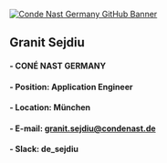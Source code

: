 [![Conde Nast Germany GitHub Banner](https://m.media-amazon.com/images/S/abs-image-upload-na/9/AmazonStores/A1PA6795UKMFR9/cc0cacdd43767db5ac8b819d20a46c2d.w1494.h748._CR0%2C150%2C1494%2C468_SX1500_.png)](https://github.com/gsejdiu)

## Granit Sejdiu
#### - CONÉ NAST GERMANY
#### - Position: Application Engineer
#### - Location: München
#### - E-mail: granit.sejdiu@condenast.de
#### - Slack: de_sejdiu
